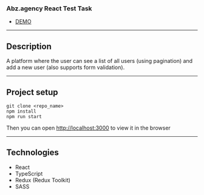 ### Abz.agency React Test Task

- [DEMO](/)

---

## Description

A platform where the user can see a list of all users (using pagination) and add a new user (also supports form validation).

---

## Project setup

```
git clone <repo_name>
npm install
npm run start
```

Then you can open [http://localhost:3000](http://localhost:3000) to view it in the browser

---

## Technologies

- React
- TypeScript
- Redux (Redux Toolkit)
- SASS
